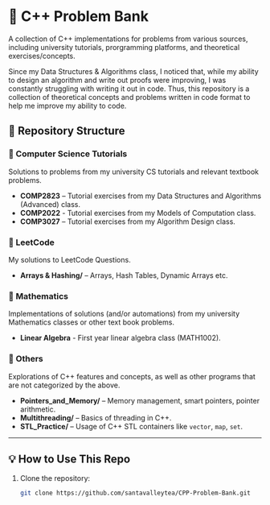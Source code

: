 # 📌 C++ Problem Bank

A collection of C++ implementations for problems from various sources, including university tutorials, prorgramming platforms, and theoretical exercises/concepts.

Since my Data Structures & Algorithms class, I noticed that, while my ability to design an algorithm and write out proofs were improving, I was constantly struggling with writing it out in code. Thus, this repository is a collection of theoretical concepts and problems written in code format to help me improve my ability to code. 

## 📂 Repository Structure

### 🔹 Computer Science Tutorials
Solutions to problems from my university CS tutorials and relevant textbook problems.

- **COMP2823** – Tutorial exercises from my Data Structures and Algorithms (Advanced) class.
- **COMP2022** - Tutorial exercises from my Models of Computation class.
- **COMP3027** – Tutorial exercises from my Algorithm Design class.

### 🔹 LeetCode
My solutions to LeetCode Questions.

- **Arrays & Hashing/** – Arrays, Hash Tables, Dynamic Arrays etc.

### 🔹 Mathematics
Implementations of solutions (and/or automations) from my university Mathematics classes or other text book problems.

- **Linear Algebra** - First year linear algebra class (MATH1002).

  
### 🔹 Others
Explorations of C++ features and concepts, as well as other programs that are not categorized by the above.

- **Pointers_and_Memory/** – Memory management, smart pointers, pointer arithmetic.
- **Multithreading/** – Basics of threading in C++.
- **STL_Practice/** – Usage of C++ STL containers like `vector`, `map`, `set`.

---

## 💡 How to Use This Repo

1. Clone the repository:
   ```bash
   git clone https://github.com/santavalleytea/CPP-Problem-Bank.git

